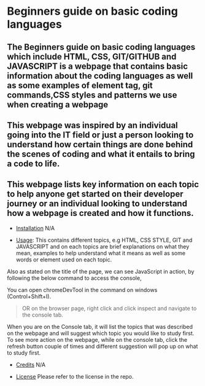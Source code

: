 # Beginners guide on basic coding languages

## The Beginners guide on basic coding languages which include HTML, CSS, GIT/GITHUB and JAVASCRIPT is a webpage that contains basic information about the coding languages as well as some examples of element tag, git commands,CSS styles and patterns we use when creating a webpage                                                         

## This webpage was inspired by an individual going into the IT field or just a person looking to understand how certain things are done behind the scenes of coding and what it entails to bring a code to life.

## This webpage lists key information on each topic to help anyone  get started on their developer journey or an individual looking to understand how a webpage is created and how it functions.


- [Installation](#installation) N/A

- [Usage](#usage): This contains different topics, e.g HTML, CSS STYLE, GIT and JAVASCRIPT and on each topics are brief explanations on what they mean, examples to help understand what it means as well as some words or element used on each topic.

Also as stated on the title of the page, we can see JavaScript in action, by following the below command to access the console, 

You can open chromeDevTool in the command on windows (Control+Shift+I).
 >OR on the browser page, right click and click inspect and navigate to the console tab.

 When you are on the Console tab, it will list the topics that was described on the webpage and will suggest which topic you would like to study first.
 To see more action on the webpage, while on the console tab, click the refresh button couple of times and different suggestion will pop up on what to study first.


- [Credits](#credits) N/A

- [License](#license) Please refer to the license in the repo.

